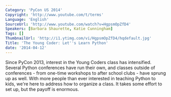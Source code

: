 ```yaml
---
Category: 'PyCon US 2014'
Copyright: 'http://www.youtube.com/t/terms'
Language: 'English'
SourceUrl: 'http://www.youtube.com/watch?v=HgpsmOpZfD4'
Speakers: [Barbara Shaurette, Katie Cunningham]
Tags: []
ThumbnailUrl: 'http://i1.ytimg.com/vi/HgpsmOpZfD4/hqdefault.jpg'
Title: 'The Young Coder: Let''s Learn Python'
date: '2014-04-12'
---
```

Since PyCon 2013, interest in the Young Coders class has intensified. Several Python conferences have run their own, and classes outside of conferences - from one-time workshops to after school clubs - have sprung up as well. With more people than ever interested in teaching Python to kids, we're here to address how to organize a class. It takes some effort to set up, but the payoff is enormous.
